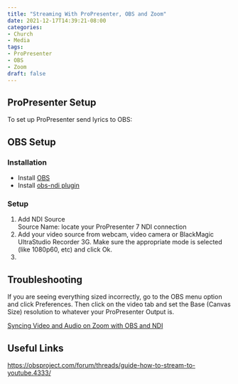 ```yaml
---
title: "Streaming With ProPresenter, OBS and Zoom"
date: 2021-12-17T14:39:21-08:00
categories:
- Church
- Media
tags:
- ProPresenter
- OBS
- Zoom
draft: false
---
```


## ProPresenter Setup
To set up ProPresenter send lyrics to OBS: 


## OBS Setup
### Installation
* Install [OBS](https://obsproject.com/download)
* Install [obs-ndi plugin](https://github.com/Palakis/obs-ndi/releases)

### Setup
1. Add NDI Source<br>
Source Name: locate your ProPresenter 7 NDI connection
2. Add your video source from webcam, video camera or BlackMagic UltraStudio Recorder 3G. Make sure the appropriate mode is selected (like 1080p60, etc) and click Ok.
3. 

## Troubleshooting
If you are seeing everything sized incorrectly, go to the OBS menu option and click Preferences. 
Then click on the video tab and set the Base (Canvas Size) resolution to whatever your ProPresenter Output is. 

[Syncing Video and Audio on Zoom with OBS and NDI](https://www.youtube.com/watch?v=wr9PdkX93WM)

## Useful Links
https://obsproject.com/forum/threads/guide-how-to-stream-to-youtube.4333/
